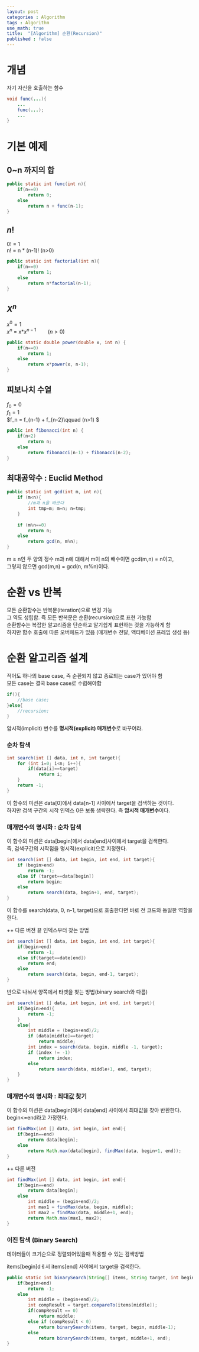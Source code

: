 ```yaml
---
layout: post
categories : Algorithm
tags : Algorithm
use_math: true
title:  "[Algorithm] 순환(Recursion)"
published : false
---
```


# 개념
자기 자신을 호출하는 함수
```java
void func(...){
    ...
    func(...);
    ...
}
```

# 기본 예제 

## 0~n 까지의 합
```java
public static int func(int n){
    if(n==0)
        return 0;
    else 
        return n + func(n-1);
}
```

## $n!$
0! = 1   
n! = n * (n-1)!  (n>0)

```java
public static int factorial(int n){
    if(n==0)
        return 1;
    else
        return n*factorial(n-1);
}
```

## $X^n$
$x^0 = 1$   
$x^n$ = x*$x^{n-1}\qquad(n>0)$

```java
public static double power(double x, int n) {
    if(n==0)
        return 1;
    else
        return x*power(x, n-1);
}
```

## 피보나치 수열 
$f_0 = 0$    
$f_1 = 1$      
$f_n = f_{n-1} + f_{n-2}\qquad (n>1) $      

```java
public int fibonacci(int n) {
    if(n<2)
        return n;
    else
        return fibonacci(n-1) + fibonacci(n-2);
}
```

## 최대공약수 : Euclid Method

```java
public static int gcd(int m, int n){
    if (m<n){
        //m과 n을 바꾼다
        int tmp=m; m=n; n=tmp;
    }
    
    if (m%n==0)
        return n;
    else
        return gcd(n, m%n);
}
```
m $\geq$ n인 두 양의 정수 m과 n에 대해서 m이 n의 배수이면 gcd(m,n) = n이고,    
그렇지 않으면 gcd(m,n) = gcd(n, m%n)이다. 

# 순환 vs 반복
모든 순환함수는 반복문(iteration)으로 변경 가능    
그 역도 성립함. 즉 모든 반복문은 순환(recursion)으로 표현 가능함     
순환함수는 복잡한 알고리즘을 단순하고 알기쉽게 표현하는 것을 가능하게 함    
하지만 함수 호출에 따른 오버헤드가 있음 (매개변수 전달, 액티베이션 프레임 생성 등)

# 순환 알고리즘 설계 
적어도 하나의 base case, 즉 순환되지 않고 종료되는 case가 있어야 함    
모든 case는 결국 base case로 수렴해야함   

```java
if(){
    //base case;
}else{
    //recursion;
}
```

암시적(implicit) 변수를 **명시적(explicit) 매개변수**로 바꾸어라.    
### 순차 탐색 
```java
int search(int [] data, int n, int target){
    for (int i=0; i<n; i++){
        if(data[i]==target)
            return i;
    }
    return -1;
}
```
이 함수의 미션은 data[0]에서 data[n-1] 사이에서 target을 검색하는 것이다.   
하지만 검색 구간의 시작 인덱스 0은 보통 생략한다. 즉 **암시적 매개변수**이다. 

### 매개변수의 명시화 : 순차 탐색
이 함수의 미션은 data[begin]에서 data[end]사이에서 target을 검색한다.   
즉, 검색구간의 시작점을 명시적(explicit)으로 지정한다.    
```java
int search(int [] data, int begin, int end, int target){
    if (begin>end)
        return -1;
    else if (target==data[begin])
        return begin;
    else
        return search(data, begin+1, end, target);
}
```
이 함수를 search(data, 0, n-1, target)으로 호출한다면 바로 전 코드와 동일한 역할을 한다.    

++ 다른 버전
끝 인덱스부터 찾는 방법
```java
int search(int [] data, int begin, int end, int target){
    if(begin>end)
        return -1;
    else if(target==date[end])
        return end;
    else
        return search(data, begin, end-1, target);
}
```

반으로 나눠서 양쪽에서 타겟을 찾는 방법(binary search와 다름)
```java
int search(int [] data, int begin, int end, int target){
    if(begin>end){
        return -1;
    }
    else{
        int middle = (begin+end)/2;
        if (data[middle]==target)
            return middle;
        int index = search(data, begin, middle -1, target);
        if (index != -1)
            return index;
        else
            return search(data, middle+1, end, target);
    }
}
```

### 매개변수의 명시화 : 최대값 찾기
이 함수의 미션은 data[begin]에서 data[end] 사이에서 최대값을 찾아 반환한다. begin<=end라고 가정한다.
```java
int findMax(int [] data, int begin, int end){
    if(begin==end)
        return data[begin];
    else
        return Math.max(data[begin], findMax(data, begin+1, end));
}
```

++ 다른 버전
```java
int findMax(int [] data, int begin, int end){
    if(begin==end)
        return data[begin];
    else
        int middle = (begin+end)/2;
        int max1 = findMax(data, begin, middle);
        int max2 = findMax(data, middle+1, end);
        return Math.max(max1, max2);
}
```

### 이진 탐색 (Binary Search)
데이터들이 크기순으로 정렬되어있을때 적용할 수 있는 검색방법     

items[begin]dㅔ서 items[end] 사이에서 target을 검색한다. 
```java
public static int binarySearch(String[] items, String target, int begin, int end){
    if(begin>end)
        return -1;
    else
        int middle = (begin+end)/2;
        int compResult = target.compareTo(items[middle]);
        if(compResult == 0)
            return middle;
        else if (compResult < 0)
            return binarySearch(items, target, begin, middle-1);
        else
            return binarySearch(items, target, middle+1, end);
}
```
